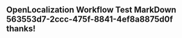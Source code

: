 <properties
ms.topic="hero-topic"
ms.test1="hero-topic"
ms.test2="test"/>

## OpenLocalization Workflow Test MarkDown 563553d7-2ccc-475f-8841-4ef8a8875d0f thanks!
